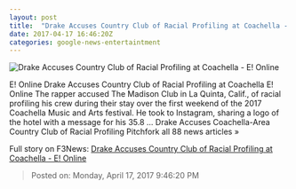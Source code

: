 ```yaml
---
layout: post
title:  "Drake Accuses Country Club of Racial Profiling at Coachella - E! Online"
date: 2017-04-17 16:46:20Z
categories: google-news-entertaintment
---
```


![Drake Accuses Country Club of Racial Profiling at Coachella - E! Online](http://akns-images.eonline.com/eol_images/Entire_Site/2017310/rs_600x600-170410074006-600.drake.cm.41017.jpg?downsize=450:*&crop=450:350;left,top)

E! Online Drake Accuses Country Club of Racial Profiling at Coachella E! Online The rapper accused The Madison Club in La Quinta, Calif., of racial profiling his crew during their stay over the first weekend of the 2017 Coachella Music and Arts festival. He took to Instagram, sharing a logo of the hotel with a message for his 35.8 ... Drake Accuses Coachella-Area Country Club of Racial Profiling Pitchfork all 88 news articles »


Full story on F3News: [Drake Accuses Country Club of Racial Profiling at Coachella - E! Online](http://www.f3nws.com/n/zHpTYE)

> Posted on: Monday, April 17, 2017 9:46:20 PM

